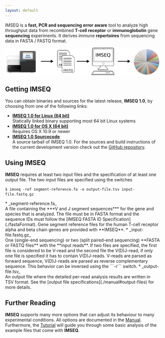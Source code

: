 ```yaml
---
layout: default
---
```


IMSEQ is a **fast, PCR and sequencing error aware** tool to analyze high throughput data from recombined **T-cell receptor** or **immunoglobolin** gene **sequencing** experiments. It derives immune **repertoires** from sequencing data in FASTA / FASTQ format.

![IMSEQ Workflow](./images/imseq-flow.png)

## Getting IMSEQ

You can obtain binaries and sources for the latest release, **IMSEQ 1.0**, by choosing from one of the following links:

 * [**IMSEQ 1.0 for Linux (64 bit)**](./binaries/imseq-1.0-linux64.tgz)<br/>Statically linked binary supporting most 64 bit Linux systems
 * [**IMSEQ 1.0 for OS X (64 bit)**](./binaries/imseq-1.0-mac64.tgz)<br/>Requires OS X 10.9 or newer
 * [**IMSEQ 1.0 Sourcecode**](./binaries/seqan_imseq-1.0-source.tgz)<br/>A source tarball of IMSEQ 1.0. For the sources and build instructions of the current development version check out the [GitHub repository](https://github.com/lkuchenb/imseq).
 
## Using IMSEQ

**IMSEQ** requires at least two input files and the specification of at least one output file. The two input files are specified using the switches

    $ imseq -ref segment-reference.fa -o output-file.tsv input-file.fastq.gz

<p></p>
 * _segment-reference.fa_<br/>A file containing the ***V and J segment sequences*** for the gene and species that is analyzed. The file must be in FASTA format and the sequence IDs must follow the [IMSEQ FASTA ID Specification](./fastaFormat). Gene segment reference files for the human T-cell receptor alpha and beta chain genes are provided with **IMSEQ**.
 * _input-file.fastq.gz_<br/>One (single-end sequencing) or two (split paired-end sequencing) **FASTA or FASTQ files** with the **input reads**. If two files are specified, the first file is considered to be V-read and the second file the V(D)J-read, if only one file is specified it has to contain V(D)J-reads. V-reads are parsed as forward sequence, V(D)J-reads are parsed as reverse complementary sequence. This behavior can be inversed using the ```-r``` switch.
 * _output-file.tsv_<br/>An output file where the detailed per-read analysis results are written in TSV format. See the [output file specifications](./manual#output-files) for more details.

## Further Reading

**IMSEQ** supports many more options that can adjust its behaviour to many experimental conditions. All options are documented in the [Manual](./manual). Furthermore, the [Tutorial](./tutorial) will guide you through some basic analysis of the example files that come with **IMSEQ**.
